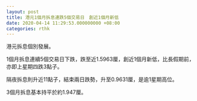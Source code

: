 ```yaml
---
layout: post
title: 港元1個月拆息連跌5個交易日　創近1個月新低
date: 2020-04-14 11:29:53.000000000 +08:00
categories: rthk
---
```


港元拆息個別發展。

1個月拆息連續5個交易日下跌，跌至近1.5963厘，創近1個月新低，比長假期前，亦即上星期四跌3點子。

隔夜拆息則升近11點子，結束兩日跌勢，升至0.9631厘，是逾1星期高位。

3個月拆息基本持平於約1.947厘。
